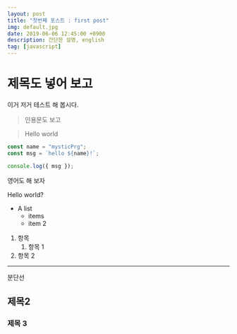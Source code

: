 ```yaml
---
layout: post
title: "첫번째 포스트 : first post"
img: default.jpg
date: 2019-06-06 12:45:00 +0900
description: 간단한 설명, english
tag: [javascript]
---
```


# 제목도 넣어 보고

이거 저거 테스트 해 봅시다.

> 인용문도 보고

> Hello world

```js
const name = "mysticPrg";
const msg = `hello ${name}!`;

console.log({ msg });
```

영어도 해 보자

Hello world?

- A list
  - items
  - item 2
  
1. 항목
    1. 항목 1
2. 항목 2
---
분단선

## 제목2

### 제목 3
